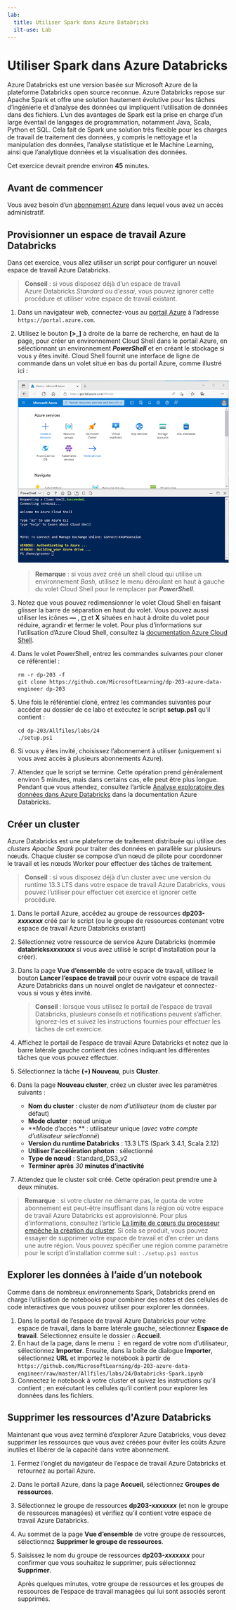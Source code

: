 ```yaml
---
lab:
  title: Utiliser Spark dans Azure Databricks
  ilt-use: Lab
---
```


# Utiliser Spark dans Azure Databricks

Azure Databricks est une version basée sur Microsoft Azure de la plateforme Databricks open source reconnue. Azure Databricks repose sur Apache Spark et offre une solution hautement évolutive pour les tâches d’ingénierie et d’analyse des données qui impliquent l’utilisation de données dans des fichiers. L’un des avantages de Spark est la prise en charge d’un large éventail de langages de programmation, notamment Java, Scala, Python et SQL. Cela fait de Spark une solution très flexible pour les charges de travail de traitement des données, y compris le nettoyage et la manipulation des données, l’analyse statistique et le Machine Learning, ainsi que l’analytique données et la visualisation des données.

Cet exercice devrait prendre environ **45** minutes.

## Avant de commencer

Vous avez besoin d’un [abonnement Azure](https://azure.microsoft.com/free) dans lequel vous avez un accès administratif.

## Provisionner un espace de travail Azure Databricks

Dans cet exercice, vous allez utiliser un script pour configurer un nouvel espace de travail Azure Databricks.

> **Conseil** : si vous disposez déjà d’un espace de travail Azure Databricks *Standard* ou d’*essai*, vous pouvez ignorer cette procédure et utiliser votre espace de travail existant.

1. Dans un navigateur web, connectez-vous au [portail Azure](https://portal.azure.com) à l’adresse `https://portal.azure.com`.
2. Utilisez le bouton **[\>_]** à droite de la barre de recherche, en haut de la page, pour créer un environnement Cloud Shell dans le portail Azure, en sélectionnant un environnement ***PowerShell*** et en créant le stockage si vous y êtes invité. Cloud Shell fournit une interface de ligne de commande dans un volet situé en bas du portail Azure, comme illustré ici :

    ![Portail Azure avec un volet Cloud Shell](./images/cloud-shell.png)

    > **Remarque** : si vous avez créé un shell cloud qui utilise un environnement *Bash*, utilisez le menu déroulant en haut à gauche du volet Cloud Shell pour le remplacer par ***PowerShell***.

3. Notez que vous pouvez redimensionner le volet Cloud Shell en faisant glisser la barre de séparation en haut du volet. Vous pouvez aussi utiliser les icônes **&#8212;** , **&#9723;** et **X** situées en haut à droite du volet pour réduire, agrandir et fermer le volet. Pour plus d’informations sur l’utilisation d’Azure Cloud Shell, consultez la [documentation Azure Cloud Shell](https://docs.microsoft.com/azure/cloud-shell/overview).

4. Dans le volet PowerShell, entrez les commandes suivantes pour cloner ce référentiel :

    ```
    rm -r dp-203 -f
    git clone https://github.com/MicrosoftLearning/dp-203-azure-data-engineer dp-203
    ```

5. Une fois le référentiel cloné, entrez les commandes suivantes pour accéder au dossier de ce labo et exécutez le script **setup.ps1** qu’il contient :

    ```
    cd dp-203/Allfiles/labs/24
    ./setup.ps1
    ```

6. Si vous y êtes invité, choisissez l’abonnement à utiliser (uniquement si vous avez accès à plusieurs abonnements Azure).

7. Attendez que le script se termine. Cette opération prend généralement environ 5 minutes, mais dans certains cas, elle peut être plus longue. Pendant que vous attendez, consultez l’article [Analyse exploratoire des données dans Azure Databricks](https://learn.microsoft.com/azure/databricks/exploratory-data-analysis/) dans la documentation Azure Databricks.

## Créer un cluster

Azure Databricks est une plateforme de traitement distribuée qui utilise des *clusters Apache Spark* pour traiter des données en parallèle sur plusieurs nœuds. Chaque cluster se compose d’un nœud de pilote pour coordonner le travail et les nœuds Worker pour effectuer des tâches de traitement.

> **Conseil** : si vous disposez déjà d’un cluster avec une version du runtime 13.3 LTS dans votre espace de travail Azure Databricks, vous pouvez l’utiliser pour effectuer cet exercice et ignorer cette procédure.

1. Dans le portail Azure, accédez au groupe de ressources **dp203-*xxxxxxx*** créé par le script (ou le groupe de ressources contenant votre espace de travail Azure Databricks existant)
1. Sélectionnez votre ressource de service Azure Databricks (nommée **databricks*xxxxxxx*** si vous avez utilisé le script d’installation pour la créer).
1. Dans la page **Vue d’ensemble** de votre espace de travail, utilisez le bouton **Lancer l’espace de travail** pour ouvrir votre espace de travail Azure Databricks dans un nouvel onglet de navigateur et connectez-vous si vous y êtes invité.

    > **Conseil** : lorsque vous utilisez le portail de l’espace de travail Databricks, plusieurs conseils et notifications peuvent s’afficher. Ignorez-les et suivez les instructions fournies pour effectuer les tâches de cet exercice.

1. Affichez le portail de l’espace de travail Azure Databricks et notez que la barre latérale gauche contient des icônes indiquant les différentes tâches que vous pouvez effectuer.

1. Sélectionnez la tâche **(+) Nouveau**, puis **Cluster**.
1. Dans la page **Nouveau cluster**, créez un cluster avec les paramètres suivants :
    - **Nom du cluster** : cluster de *nom d’utilisateur* (nom de cluster par défaut)
    - **Mode cluster** : nœud unique
    - **Mode d’accès ** : utilisateur unique (*avec votre compte d’utilisateur sélectionné*)
    - **Version du runtime Databricks** : 13.3 LTS (Spark 3.4.1, Scala 2.12)
    - **Utiliser l’accélération photon** : sélectionné
    - **Type de nœud** : Standard_DS3_v2
    - **Terminer après** *30* **minutes d’inactivité**

1. Attendez que le cluster soit créé. Cette opération peut prendre une à deux minutes.

> **Remarque** : si votre cluster ne démarre pas, le quota de votre abonnement est peut-être insuffisant dans la région où votre espace de travail Azure Databricks est approvisionné. Pour plus d’informations, consultez l’article [La limite de cœurs du processeur empêche la création du cluster](https://docs.microsoft.com/azure/databricks/kb/clusters/azure-core-limit). Si cela se produit, vous pouvez essayer de supprimer votre espace de travail et d’en créer un dans une autre région. Vous pouvez spécifier une région comme paramètre pour le script d’installation comme suit : `./setup.ps1 eastus`

## Explorer les données à l’aide d’un notebook

Comme dans de nombreux environnements Spark, Databricks prend en charge l’utilisation de notebooks pour combiner des notes et des cellules de code interactives que vous pouvez utiliser pour explorer les données.

1. Dans le portail de l’espace de travail Azure Databricks pour votre espace de travail, dans la barre latérale gauche, sélectionnez **Espace de travail**. Sélectionnez ensuite le dossier **⌂ Accueil**.
1. En haut de la page, dans le menu **⋮** en regard de votre nom d’utilisateur, sélectionnez **Importer**. Ensuite, dans la boîte de dialogue **Importer**, sélectionnez **URL** et importez le notebook à partir de `https://github.com/MicrosoftLearning/dp-203-azure-data-engineer/raw/master/Allfiles/labs/24/Databricks-Spark.ipynb`
1. Connectez le notebook à votre cluster et suivez les instructions qu’il contient ; en exécutant les cellules qu’il contient pour explorer les données dans les fichiers.

## Supprimer les ressources d'Azure Databricks

Maintenant que vous avez terminé d’explorer Azure Databricks, vous devez supprimer les ressources que vous avez créées pour éviter les coûts Azure inutiles et libérer de la capacité dans votre abonnement.

1. Fermez l’onglet du navigateur de l’espace de travail Azure Databricks et retournez au portail Azure.
2. Dans le portail Azure, dans la page **Accueil**, sélectionnez **Groupes de ressources**.
3. Sélectionnez le groupe de ressources **dp203-*xxxxxxx*** (et non le groupe de ressources managées) et vérifiez qu’il contient votre espace de travail Azure Databricks.
4. Au sommet de la page **Vue d’ensemble** de votre groupe de ressources, sélectionnez **Supprimer le groupe de ressources**.
5. Saisissez le nom du groupe de ressources **dp203-*xxxxxxx*** pour confirmer que vous souhaitez le supprimer, puis sélectionnez **Supprimer**.

    Après quelques minutes, votre groupe de ressources et les groupes de ressources de l’espace de travail managées qui lui sont associés seront supprimés.
